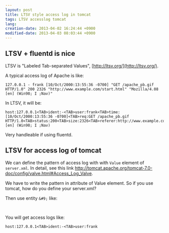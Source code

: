 ```yaml
---
layout: post
title: LTSV style access log in tomcat
tags: LTSV accesslog tomcat
lang: 
creation-date: 2013-04-02 16:24:44 +0900
modified-date: 2013-04-03 08:03:44 +0900
---
```

## LTSV + fluentd is nice

LTSV is "Labeled Tab-separated Values", [http://ltsv.org/](http://ltsv.org/).

A typical access log of Apache is like:

    127.0.0.1 - frank [10/Oct/2000:13:55:36 -0700] "GET /apache_pb.gif HTTP/1.0" 200 2326 "http://www.example.com/start.html" "Mozilla/4.08 [en] (Win98; I ;Nav)"

In LTSV, it will be:

    host:127.0.0.1<TAB>ident:-<TAB>user:frank<TAB>time:[10/Oct/2000:13:55:36 -0700]<TAB>req:GET /apache_pb.gif HTTP/1.0<TAB>status:200<TAB>size:2326<TAB>referer:http://www.example.com/start.html<TAB>ua:Mozilla/4.08 [en] (Win98; I ;Nav)

Very handleable if using fluentd.

## LTSV for access log of tomcat

We can define the pattern of access log with with `Value` element of `server.xml`.
In detail, see this link <http://tomcat.apache.org/tomcat-7.0-doc/config/valve.html#Access_Log_Valve>.

We have to write the pattern in attribute of Value element.
So if you use tomcat, how do you define your server.xml?

Then use entity `&#9;` like:

<pre class="brush: xml">
<Value ...
  pattern="host:%h&amp;#9;ident:%l&amp;#9;user:%u" />
</pre>

You will get access logs like:

    host:127.0.0.1<TAB>ident:-<TAB>user:frank
